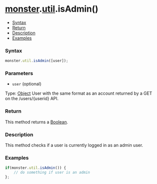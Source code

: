 # [monster][monster].[util][util].isAdmin()

* [Syntax](#syntax)
* [Return](#return)
* [Description](#description)
* [Examples](#examples)

### Syntax
```javascript
monster.util.isAdmin([user]);
```

### Parameters
* `user` (optional)

 Type: [Object][object_literal]
 User with the same format as an account returned by a GET on the /users/{userid} API.

### Return
This method returns a [Boolean][boolean].

### Description
This method checks if a user is currently logged in as an admin user.

### Examples
```javascript
if(monster.util.isAdmin()) { 
	// do something if user is an admin
};
```

[monster]: ../../monster.md
[util]: ../util.md

[object_literal]: https://developer.mozilla.org/en-US/docs/Web/JavaScript/Guide/Values,_variables,_and_literals#Object_literals
[boolean]: https://developer.mozilla.org/en-US/docs/Web/JavaScript/Guide/Grammar_and_types#Boolean_literals
